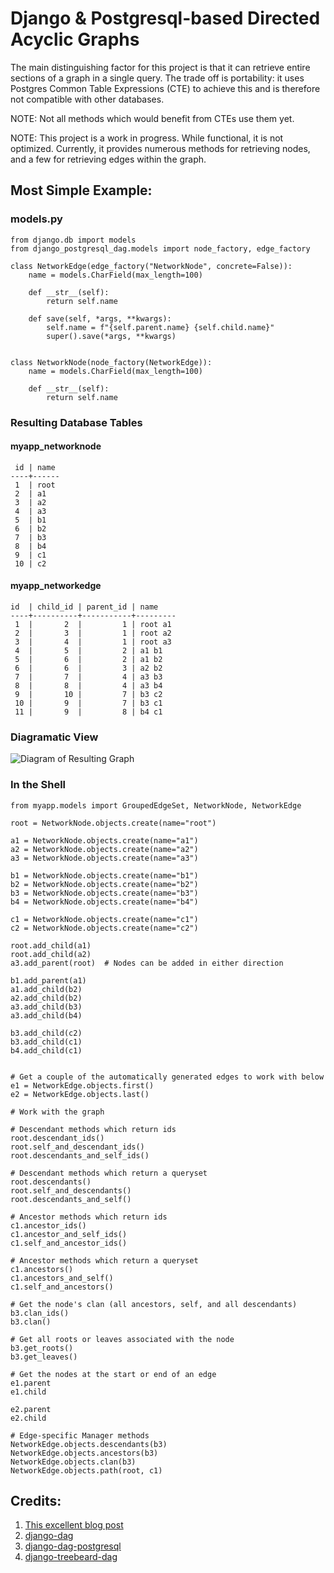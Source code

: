 
# Django & Postgresql-based Directed Acyclic Graphs

The main distinguishing factor for this project is that it can retrieve entire
sections of a graph in a single query. The trade off is portability: it uses
Postgres Common Table Expressions (CTE) to achieve this and is therefore not
compatible with other databases.

NOTE: Not all methods which would benefit from CTEs use them yet.

NOTE: This project is a work in progress. While functional, it is not optimized. Currently, it provides numerous methods for retrieving nodes, and a few for retrieving edges within the graph.

## Most Simple Example:

### models.py

    from django.db import models
    from django_postgresql_dag.models import node_factory, edge_factory

    class NetworkEdge(edge_factory("NetworkNode", concrete=False)):
        name = models.CharField(max_length=100)

        def __str__(self):
            return self.name

        def save(self, *args, **kwargs):
            self.name = f"{self.parent.name} {self.child.name}"
            super().save(*args, **kwargs)


    class NetworkNode(node_factory(NetworkEdge)):
        name = models.CharField(max_length=100)

        def __str__(self):
            return self.name
            
### Resulting Database Tables


#### myapp_networknode

     id | name
    ----+------
     1  | root
     2  | a1
     3  | a2
     4  | a3
     5  | b1
     6  | b2
     7  | b3
     8  | b4
     9  | c1
     10 | c2

#### myapp_networkedge

    id  | child_id | parent_id | name
    ----+----------+-----------+---------
     1  |       2  |         1 | root a1
     2  |       3  |         1 | root a2
     3  |       4  |         1 | root a3
     4  |       5  |         2 | a1 b1
     5  |       6  |         2 | a1 b2
     6  |       6  |         3 | a2 b2
     7  |       7  |         4 | a3 b3
     8  |       8  |         4 | a3 b4
     9  |       10 |         7 | b3 c2
     10 |       9  |         7 | b3 c1
     11 |       9  |         8 | b4 c1

### Diagramatic View

![Diagram of Resulting Graph](https://raw.githubusercontent.com/OmenApps/django-postgresql-dag/master/docs/images/graph.png)

### In the Shell

    from myapp.models import GroupedEdgeSet, NetworkNode, NetworkEdge

    root = NetworkNode.objects.create(name="root")

    a1 = NetworkNode.objects.create(name="a1")
    a2 = NetworkNode.objects.create(name="a2")
    a3 = NetworkNode.objects.create(name="a3")

    b1 = NetworkNode.objects.create(name="b1")
    b2 = NetworkNode.objects.create(name="b2")
    b3 = NetworkNode.objects.create(name="b3")
    b4 = NetworkNode.objects.create(name="b4")

    c1 = NetworkNode.objects.create(name="c1")
    c2 = NetworkNode.objects.create(name="c2")

    root.add_child(a1)
    root.add_child(a2)
    a3.add_parent(root)  # Nodes can be added in either direction

    b1.add_parent(a1)
    a1.add_child(b2)
    a2.add_child(b2)
    a3.add_child(b3)
    a3.add_child(b4)

    b3.add_child(c2)
    b3.add_child(c1)
    b4.add_child(c1)


    # Get a couple of the automatically generated edges to work with below
    e1 = NetworkEdge.objects.first()
    e2 = NetworkEdge.objects.last()

    # Work with the graph

    # Descendant methods which return ids
    root.descendant_ids()
    root.self_and_descendant_ids()
    root.descendants_and_self_ids()

    # Descendant methods which return a queryset
    root.descendants()
    root.self_and_descendants()
    root.descendants_and_self()

    # Ancestor methods which return ids
    c1.ancestor_ids()
    c1.ancestor_and_self_ids()
    c1.self_and_ancestor_ids()

    # Ancestor methods which return a queryset
    c1.ancestors()
    c1.ancestors_and_self()
    c1.self_and_ancestors()

    # Get the node's clan (all ancestors, self, and all descendants)
    b3.clan_ids()
    b3.clan()

    # Get all roots or leaves associated with the node
    b3.get_roots()
    b3.get_leaves()

    # Get the nodes at the start or end of an edge
    e1.parent
    e1.child

    e2.parent
    e2.child

    # Edge-specific Manager methods
    NetworkEdge.objects.descendants(b3)
    NetworkEdge.objects.ancestors(b3)
    NetworkEdge.objects.clan(b3)
    NetworkEdge.objects.path(root, c1)


## Credits:

1. [This excellent blog post](https://www.fusionbox.com/blog/detail/graph-algorithms-in-a-database-recursive-ctes-and-topological-sort-with-postgres/620/)
2. [django-dag](https://pypi.org/project/django-dag/)
3. [django-dag-postgresql](https://github.com/worsht/django-dag-postgresql)
4. [django-treebeard-dag](https://pypi.org/project/django-treebeard-dag/)

